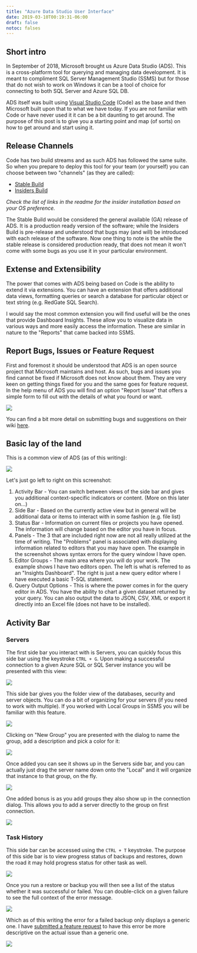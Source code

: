 ```yaml
---
title: "Azure Data Studio User Interface"
date: 2019-03-10T00:19:31-06:00
draft: false
notoc: falses
---
```


## Short intro
In September of 2018, Microsoft brought us Azure Data Studio (ADS). This is a cross-platform tool for querying and managing data development. It is meant to compliment SQL Server Management Studio (SSMS) but for those that do not wish to work on Windows it can be a tool of choice for connecting to both SQL Server and Azure SQL DB.

ADS itself was built using [Visual Studio Code](https://aka.ms/vscode) (Code) as the base and then Microsoft built upon that to what we have today. If you are not familiar with Code or have never used it it can be a bit daunting to get around. The purpose of this post is to give you a starting point and map (of sorts) on how to get around and start using it.

## Release Channels

Code has two build streams and as such ADS has followed the same suite. So when you prepare to deploy this tool for your team (or yourself) you can choose between two "channels" (as they are called):

- [Stable Build](https://docs.microsoft.com/en-us/sql/azure-data-studio/download)
- [Insiders Build](https://github.com/Microsoft/azuredatastudio#azure-data-studio)

_Check the list of links in the readme for the insider installation based on your OS preference._

The Stable Build would be considered the general available (GA) release of ADS. It is a production ready version of the software; while the Insiders Build is pre-release and understood that bugs may (and will) be introduced with each release of the software. Now one thing to note is the while the stable release is considered production ready, that does not mean it won't come with some bugs as you use it in your particular environment.

## Extense and Extensibility

The power that comes with ADS being based on Code is the ability to extend it via extensions. You can have an extension that offers additional data views, formatting queries or search a database for particular object or text string (e.g. RedGate SQL Search).

I would say the most common extension you will find useful will be the ones that provide Dashboard Insights. These allow you to visualize data in various ways and more easily access the information. These are similar in nature to the "Reports" that came backed into SSMS.

## Report Bugs, Issues or Feature Request

First and foremost it should be understood that ADS is an open source project that Microsoft maintains and host. As such, bugs and issues you find cannot be fixed if Microsoft does not know about them. They are very keen on getting things fixed for you and the same goes for feature request. In the help menu of ADS you will find an option "Report Issue" that offers a simple form to fill out with the details of what you found or want.

![](/img/ads_reportissue.png)

You can find a bit more detail on submitting bugs and suggestions on their wiki [here](https://github.com/Microsoft/azuredatastudio/wiki/Submitting-Bugs-and-Suggestions).

## Basic lay of the land

This is a common view of ADS (as of this writing):

![](/img/ads_basicui.png)

Let's just go left to right on this screenshot:

1. Activity Bar - You can switch between views of the side bar and gives you additional context-specific indicators or content. (More on this later on...)
1. Side Bar - Based on the currently active view but in general will be additional data or items to interact with in some fashion (e.g. file list)
1. Status Bar - Information on current files or projects you have opened. The information will change based on the editor you have in focus.
1. Panels - The 3 that are included right now are not all really utilized at the time of writing. The "Problems" panel is associated with displaying information related to editors that you may have open. The example in the screenshot shows syntax errors for the query window I have open.
1. Editor Groups - The main area where you will do your work. The example shows I have two editors open. The left is what is referred to as an "Insights Dashboard". The right is just a new query editor where I have executed a basic T-SQL statement.
1. Query Output Options - This is where the power comes in for the query editor in ADS. You have the ability to chart a given dataset returned by your query. You can also output the data to JSON, CSV, XML or export it directly into an Excel file (does not have to be installed).

## Activity Bar

### Servers

The first side bar you interact with is Servers, you can quickly focus this side bar using the keystroke `CTRL + G`. Upon making a successful connection to a given Azure SQL or SQL Server instance you will be presented with this view:

![](/img/ads_activitybar_servers.png)

This side bar gives you the folder view of the databases, security and server objects. You can do a bit of organizing for your servers (if you need to work with multiple). If you worked with Local Groups in SSMS you will be familiar with this feature.

![](/img/ads_activitybar_servers_icons.png)

Clicking on "New Group" you are presented with the dialog to name the group, add a description and pick a color for it:

![](/img/ads_activitybar_servers_newgroup.png)

Once added you can see it shows up in the Servers side bar, and you can actually just drag the server name down onto the "Local" and it will organize that instance to that group, on the fly.

![](/img/ads_activitybar_servers_localgroup.png)

One added bonus is as you add groups they also show up in the connection dialog. This allows you to add a server directly to the group on first connection.

![](/img/ads_activitybar_servers_newconnection.png)

### Task History

This side bar can be accessed using the `CTRL + T` keystroke. The purpose of this side bar is to view progress status of backups and restores, down the road it may hold progress status for other task as well.

![](/img/ads_activitybar_taskhistory.png)

Once you run a restore or backup you will then see a list of the status whether it was successful or failed. You can double-click on a given failure to see the full context of the error message.

![](/img/ads_activitybar_taskhistory_failure1.png)

Which as of this writing the error for a failed backup only displays a generic one. I have [submitted a feature request](https://github.com/Microsoft/azuredatastudio/issues/4397) to have this error be more descriptive on the actual issue than a generic one.

![](/img/ads_activitybar_taskhistory_failure2.png)